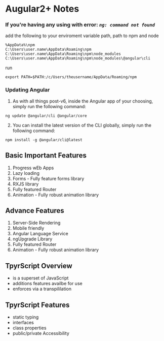 # Augular2+ Notes

### If you're having any using with error: *`ng: command not found`*

add the following to your enviroment variable path, path to npm and node

```
%AppData%\npm
C:\Users\user.name\AppData\Roaming\npm
C:\Users\user.name\AppData\Roaming\npm\node_modules
C:\Users\user.name\AppData\Roaming\npm\node_modules\@angular\cli
```

run
```
export PATH=$PATH:/c/Users/theusername/AppData/Roaming/npm
```
### Updating Angular
1. As with all things post-v6, inside the Angular app of your choosing, simply run the following command:

```
ng update @angular/cli @angular/core
```

2. You can install the latest version of the CLI globally, simply run the following command:

```
npm install -g @angular/cli@latest
```

## Basic Important Features
1. Progress wEb Apps
2. Lazy loading
3. Forms - Fully feature forms library
4. RXJS library
5. Fully featured Router
6. Animation - Fully robust animation library


## Advance Features
1. Server-Side Rendering
2. Mobile friendly
3. Angular Language Service
4. ngUpgrade Library
5. Fully featured Router
6. Animation - Fully robust animation library


## TpyrScript Overview
- is a superset of JavaScript
- additions features availbe for use
- enforces via a transpililation 


## TpyrScript Features
- static typing 
- interfaces
- class properties
- public/private Accessibility
